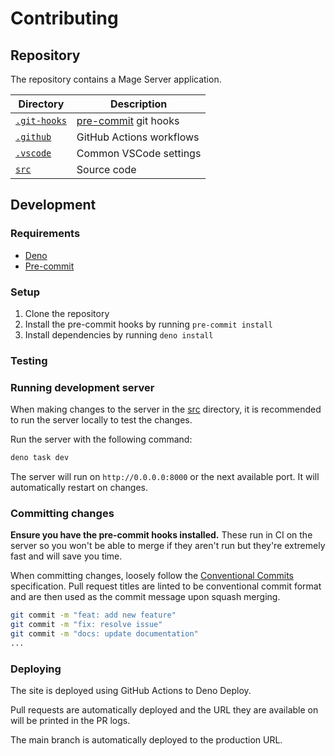 # Contributing

## Repository

The repository contains a Mage Server application.

| Directory                  | Description                                     |
| -------------------------- | ----------------------------------------------- |
| [`.git-hooks`](.git-hooks) | [pre-commit](https://pre-commit.com/) git hooks |
| [`.github`](.github)       | GitHub Actions workflows                        |
| [`.vscode`](.vscode)       | Common VSCode settings                          |
| [`src`](src)               | Source code                                     |

## Development

### Requirements

- [Deno](https://deno.land/)
- [Pre-commit](https://pre-commit.com/)

### Setup

1. Clone the repository
2. Install the pre-commit hooks by running `pre-commit install`
3. Install dependencies by running `deno install`

### Testing

### Running development server

When making changes to the server in the [src](./src) directory, it is
recommended to run the server locally to test the changes.

Run the server with the following command:

```sh
deno task dev
```

The server will run on `http://0.0.0.0:8000` or the next available port. It will
automatically restart on changes.

### Committing changes

**Ensure you have the pre-commit hooks installed.** These run in CI on the
server so you won't be able to merge if they aren't run but they're extremely
fast and will save you time.

When committing changes, loosely follow the
[Conventional Commits](https://www.conventionalcommits.org/en/v1.0.0/)
specification. Pull request titles are linted to be conventional commit format
and are then used as the commit message upon squash merging.

```sh
git commit -m "feat: add new feature"
git commit -m "fix: resolve issue"
git commit -m "docs: update documentation"
...
```

### Deploying

The site is deployed using GitHub Actions to Deno Deploy.

Pull requests are automatically deployed and the URL they are available on will
be printed in the PR logs.

The main branch is automatically deployed to the production URL.
